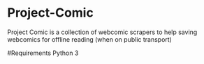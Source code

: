 # Project-Comic
Project Comic is a collection of webcomic scrapers to help saving webcomics for offline reading (when on public transport)

#Requirements
Python 3
